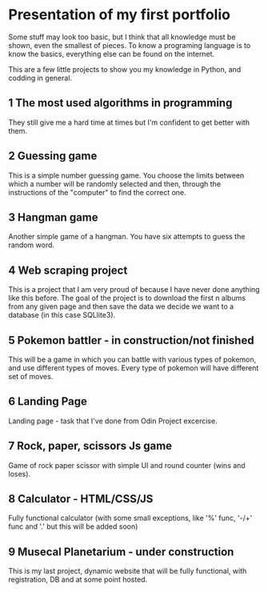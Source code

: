 # Presentation of my first portfolio
Some stuff may look too basic, but I think that all knowledge must be shown, even the smallest of pieces. To know a programing language is to know the basics, everything else can be found on the internet.


This are a few little projects to show you my knowledge in Python, and codding in general.
## 1 The most used algorithms in programming
They still give me a hard time at times but I'm confident to get better with them.

## 2 Guessing game
This is a simple number guessing game. You choose the limits between which a number will be randomly selected and then, through the instructions of the "computer" to find the correct one.

## 3 Hangman game
Another simple game of a hangman. You have six attempts to guess the random word.

## 4 Web scraping project
This is a project that I am very proud of because I have never done anything like this before. 
The goal of the project is to download the first n albums from any given page and then save the data we decide we want to a database (in this case SQLlite3).

## 5 Pokemon battler - in construction/not finished
This will be a game in which you can battle with various types of pokemon, and use different types of moves. Every type of pokemon will have different set of moves.

## 6 Landing Page
Landing page - task that I've done from Odin Project excercise.

## 7 Rock, paper, scissors Js game
Game of rock paper scissor with simple UI and round counter (wins and loses).

## 8 Calculator - HTML/CSS/JS 
Fully functional calculator (with some small exceptions, like '%' func, '-/+' func and '.' but this will be added soon)

## 9 Musecal Planetarium - under construction
This is my last project, dynamic website that will be fully functional, with registration, DB and at some point hosted.
